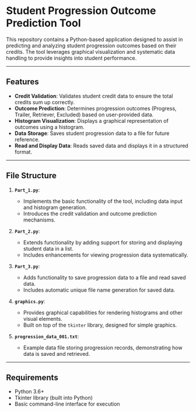 # Student Progression Outcome Prediction Tool

This repository contains a Python-based application designed to assist in predicting and analyzing student progression outcomes based on their credits. The tool leverages graphical visualization and systematic data handling to provide insights into student performance.

---

## Features

- **Credit Validation**: Validates student credit data to ensure the total credits sum up correctly.
- **Outcome Prediction**: Determines progression outcomes (Progress, Trailer, Retriever, Excluded) based on user-provided data.
- **Histogram Visualization**: Displays a graphical representation of outcomes using a histogram.
- **Data Storage**: Saves student progression data to a file for future reference.
- **Read and Display Data**: Reads saved data and displays it in a structured format.

---

## File Structure

1. **`Part_1.py`**:
   - Implements the basic functionality of the tool, including data input and histogram generation.
   - Introduces the credit validation and outcome prediction mechanisms.

2. **`Part_2.py`**:
   - Extends functionality by adding support for storing and displaying student data in a list.
   - Includes enhancements for viewing progression data systematically.

3. **`Part_3.py`**:
   - Adds functionality to save progression data to a file and read saved data.
   - Includes automatic unique file name generation for saved data.

4. **`graphics.py`**:
   - Provides graphical capabilities for rendering histograms and other visual elements.
   - Built on top of the `tkinter` library, designed for simple graphics.

5. **`progression_data_001.txt`**:
   - Example data file storing progression records, demonstrating how data is saved and retrieved.

---

## Requirements

- Python 3.6+
- Tkinter library (built into Python)
- Basic command-line interface for execution
